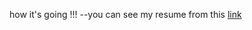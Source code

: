 how it's going !!!
--you can see my resume from this <a href='https://mzughbor.github.io/portfolio'>link</a> 


